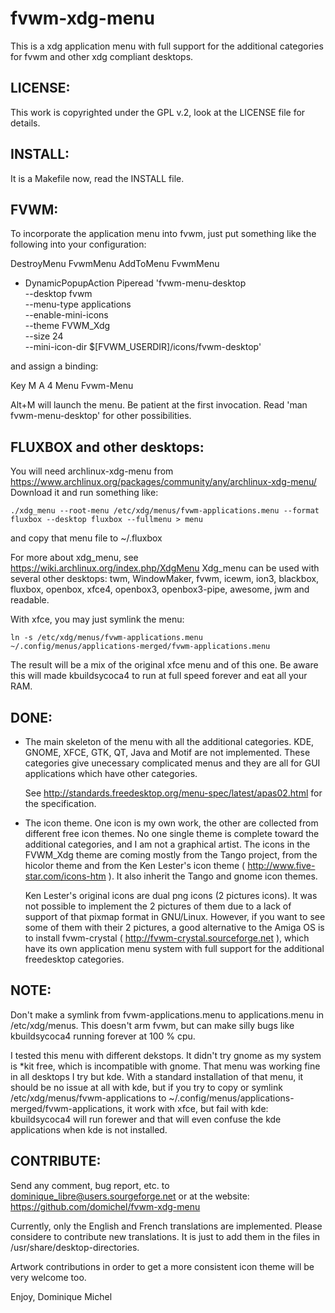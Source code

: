 fvwm-xdg-menu
=============

This is a xdg application menu with full support for the additional categories for fvwm and other xdg compliant desktops.


LICENSE:
--------
This work is copyrighted under the GPL v.2, look at the LICENSE file for details.


INSTALL:
--------
It is a Makefile now, read the INSTALL file.


FVWM:
-----
To incorporate the application menu into fvwm, just put something like the following into your configuration:

DestroyMenu FvwmMenu
AddToMenu FvwmMenu
+ DynamicPopupAction Piperead 'fvwm-menu-desktop \
	--desktop fvwm \
	--menu-type applications \
	--enable-mini-icons \
	--theme FVWM_Xdg \
	--size 24 \
	--mini-icon-dir $[FVWM_USERDIR]/icons/fvwm-desktop'

and assign a binding:

Key M A 4 Menu Fvwm-Menu

Alt+M will launch the menu. Be patient at the first invocation.
Read 'man fvwm-menu-desktop' for other possibilities.


FLUXBOX and other desktops:
---------------------------
You will need archlinux-xdg-menu from https://www.archlinux.org/packages/community/any/archlinux-xdg-menu/
Download it and run something like:

    ./xdg_menu --root-menu /etc/xdg/menus/fvwm-applications.menu --format fluxbox --desktop fluxbox --fullmenu > menu

and copy that menu file to ~/.fluxbox

For more about xdg_menu, see https://wiki.archlinux.org/index.php/XdgMenu
Xdg_menu can be used with several other desktops: twm, WindowMaker, fvwm, icewm, ion3, blackbox, fluxbox, openbox,
xfce4, openbox3, openbox3-pipe, awesome, jwm and readable.

With xfce, you may just symlink the menu:

    ln -s /etc/xdg/menus/fvwm-applications.menu ~/.config/menus/applications-merged/fvwm-applications.menu

The result will be a mix of the original xfce menu and of this one. Be aware this will made kbuildsycoca4 to run at full
speed forever and eat all your RAM.


DONE:
-----
 - The main skeleton of the menu with all the additional categories.
   KDE, GNOME, XFCE, GTK, QT, Java and Motif are not implemented. These categories
   give unecessary complicated menus and they are all for GUI applications which
   have other categories.
   
   See http://standards.freedesktop.org/menu-spec/latest/apas02.html for the specification.

- The icon theme. One icon is my own work, the other are collected from different free icon themes. No one single
  theme is complete toward the additional categories, and I am not a graphical artist.
  The icons in the FVWM_Xdg theme are coming mostly from the Tango project, from the hicolor theme and from
  the Ken Lester's icon theme ( http://www.five-star.com/icons-htm ). It also inherit the Tango and gnome icon themes.

  Ken Lester's original icons are dual png icons (2 pictures icons). It was not possible to implement the 2 pictures of them due to a
  lack of support of that pixmap format in GNU/Linux. However, if you want to see some of them with their 2 pictures, a good
  alternative to the Amiga OS is to install fvwm-crystal ( http://fvwm-crystal.sourceforge.net ), which have its own
  application menu system with full support for the additional freedesktop categories.


NOTE:
-----
Don't make a symlink from fvwm-applications.menu to applications.menu
in /etc/xdg/menus. This doesn't arm fvwm, but can make silly bugs like
kbuildsycoca4 running forever at 100 % cpu.

I tested this menu with different dekstops. It didn't try gnome as my system is *kit free, which is incompatible with gnome.
That menu was working fine in all desktops I try but kde. With a standard installation of that menu, it should be no issue
at all with kde, but if you try to copy or symlink /etc/xdg/menus/fvwm-applications to 
~/.config/menus/applications-merged/fvwm-applications, it work with xfce, but fail with kde: kbuildsycoca4 will
run forewer and that will even confuse the kde applications when kde is not installed.


CONTRIBUTE:
-----------
Send any comment, bug report, etc. to <dominique_libre@users.sourgeforge.net> or at the website:
https://github.com/domichel/fvwm-xdg-menu

Currently, only the English and French translations are implemented. Please considere to contribute
new translations. It is just to add them in the files in /usr/share/desktop-directories.

Artwork contributions in order to get a more consistent icon theme will be very welcome too.


Enjoy,
Dominique Michel
